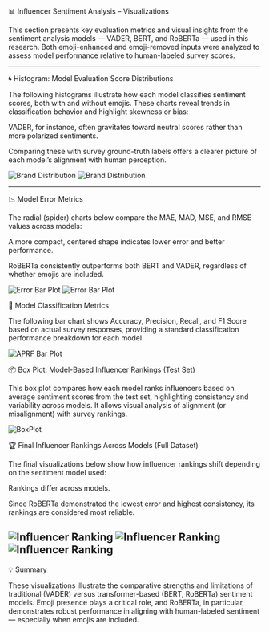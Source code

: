 📊 Influencer Sentiment Analysis – Visualizations

This section presents key evaluation metrics and visual insights from the sentiment analysis models — VADER, BERT, and RoBERTa — used in this research. Both emoji-enhanced and emoji-removed inputs were analyzed to assess model performance relative to human-labeled survey scores.

---

🌀 Histogram: Model Evaluation Score Distributions

The following histograms illustrate how each model classifies sentiment scores, both with and without emojis. These charts reveal trends in classification behavior and highlight skewness or bias:

VADER, for instance, often gravitates toward neutral scores rather than more polarized sentiments.

Comparing these with survey ground-truth labels offers a clearer picture of each model’s alignment with human perception.

![Brand Distribution](Plots/plot_1.png)
![Brand Distribution](Plots/plot_2.png)

---

📉 Model Error Metrics

The radial (spider) charts below compare the MAE, MAD, MSE, and RMSE values across models:

A more compact, centered shape indicates lower error and better performance.

RoBERTa consistently outperforms both BERT and VADER, regardless of whether emojis are included.

![Error Bar Plot](Plots/plot_3.png)
![Error Bar Plot](Plots/plot_6.png)

🧪 Model Classification Metrics

The following bar chart shows Accuracy, Precision, Recall, and F1 Score based on actual survey responses, providing a standard classification performance breakdown for each model.

![APRF Bar Plot](Plots/plot_13.png)

📦 Box Plot: Model-Based Influencer Rankings (Test Set)

This box plot compares how each model ranks influencers based on average sentiment scores from the test set, highlighting consistency and variability across models. It allows visual analysis of alignment (or misalignment) with survey rankings.

![BoxPlot](Plots/plot_31.png)


🏆 Final Influencer Rankings Across Models (Full Dataset)

The final visualizations below show how influencer rankings shift depending on the sentiment model used:

Rankings differ across models.

Since RoBERTa demonstrated the lowest error and highest consistency, its rankings are considered most reliable.

![Influencer Ranking](Plots/plot_34.png)
![Influencer Ranking](Plots/plot_35.png)
![Influencer Ranking](Plots/plot_36.png)
---

💡 Summary

These visualizations illustrate the comparative strengths and limitations of traditional (VADER) versus transformer-based (BERT, RoBERTa) sentiment models. Emoji presence plays a critical role, and RoBERTa, in particular, demonstrates robust performance in aligning with human-labeled sentiment — especially when emojis are included.

